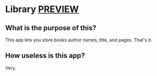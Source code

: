 # **Library [PREVIEW](https://library-17792.web.app/)**

## What is the purpose of this?
This app lets you store books author names, title, and pages. That's it.

## How useless is this app?
Very.